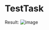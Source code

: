 # TestTask
Result:
![image](https://github.com/veronicaloban/TestTask/assets/35163868/777b1c35-85f7-4fae-b043-66f8308578f3)
